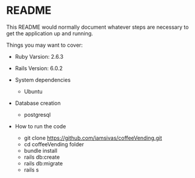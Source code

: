 # README

This README would normally document whatever steps are necessary to get the
application up and running.

Things you may want to cover:

* Ruby Varsion: 2.6.3

* Rails Version: 6.0.2

* System dependencies
	- Ubuntu

* Database creation
	- postgresql

* How to run the code
	- git clone https://github.com/iamsivas/coffeeVending.git
	- cd coffeeVending folder
	- bundle install
	- rails db:create
	- rails db:migrate
	- rails s